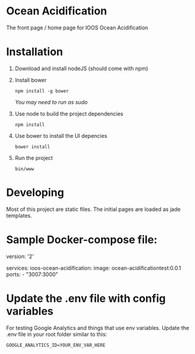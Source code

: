 # Ocean Acidification
The front page / home page for IOOS Ocean Acidification


# Installation

1. Download and install nodeJS (should come with npm)
2. Install bower
   
   ```
   npm install -g bower
   ```

   _You may need to run as sudo_

3. Use node to build the project dependencies

   ```
   npm install
   ```

4. Use bower to install the UI depencies

   ```
   bower install
   ```

5. Run the project

    ```
    bin/www
    ```

# Developing

Most of this project are static files. The initial pages are loaded as jade
templates.  

# Sample Docker-compose file:
version: '2'

services:
  ioos-ocean-acidification:
    image: ocean-acidificationtest:0.0.1
    ports:
      - "3007:3000"

# Update the .env file with config variables
For testing Google Analytics and things that use env variables.
Update the .env file in your root folder similar to this:
```
GOOGLE_ANALYTICS_ID=YOUR_ENV_VAR_HERE
```